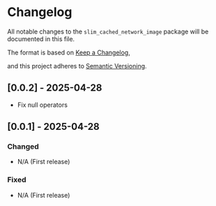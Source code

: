 # Changelog




All notable changes to the `slim_cached_network_image` package will be documented in this file.





The format is based on [Keep a Changelog](https://keepachangelog.com/en/1.0.0/),


and this project adheres to [Semantic Versioning](https://semver.org/spec/v2.0.0.html).



## [0.0.2] - 2025-04-28

- Fix null operators

## [0.0.1] - 2025-04-28





### Changed


- N/A (First release)





### Fixed


- N/A (First release)